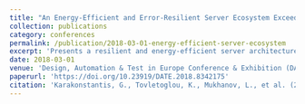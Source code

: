 ```yaml
---
title: "An Energy-Efficient and Error-Resilient Server Ecosystem Exceeding Conservative Scaling Limits"
collection: publications
category: conferences
permalink: /publication/2018-03-01-energy-efficient-server-ecosystem
excerpt: 'Presents a resilient and energy-efficient server architecture designed to exceed conventional scalability limits by combining hardware and software innovations.'
date: 2018-03-01
venue: 'Design, Automation & Test in Europe Conference & Exhibition (DATE)'
paperurl: 'https://doi.org/10.23919/DATE.2018.8342175'
citation: 'Karakonstantis, G., Tovletoglou, K., Mukhanov, L., et al. (2018). &quot;An Energy-Efficient and Error-Resilient Server Ecosystem Exceeding Conservative Scaling Limits.&quot; <i>DATE 2018</i>, 1099–1104. https://doi.org/10.23919/DATE.2018.8342175'
---
```

